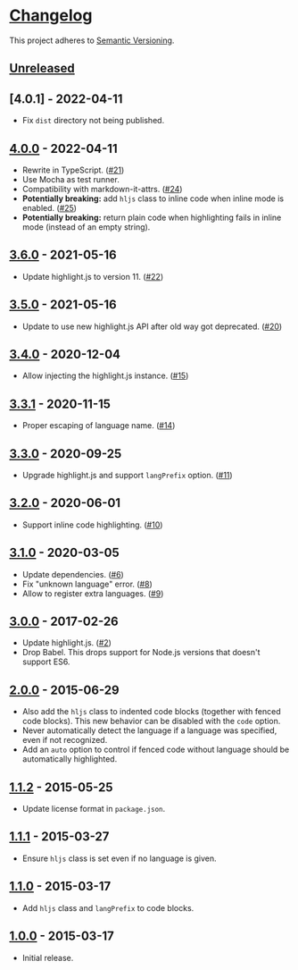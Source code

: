 # [Changelog](http://keepachangelog.com/)

This project adheres to [Semantic Versioning](http://semver.org/).

## [Unreleased]

## [4.0.1] - 2022-04-11
* Fix `dist` directory not being published.

## [4.0.0] - 2022-04-11
* Rewrite in TypeScript. ([#21])
* Use Mocha as test runner.
* Compatibility with markdown-it-attrs. ([#24])
* **Potentially breaking:** add `hljs` class to inline code when inline
  mode is enabled. ([#25])
* **Potentially breaking:** return plain code when highlighting fails in
  inline mode (instead of an empty string).

## [3.6.0] - 2021-05-16
* Update highlight.js to version 11. ([#22])

## [3.5.0] - 2021-05-16
* Update to use new highlight.js API after old way got deprecated. ([#20])

## [3.4.0] - 2020-12-04
* Allow injecting the highlight.js instance. ([#15])

## [3.3.1] - 2020-11-15
* Proper escaping of language name. ([#14])

## [3.3.0] - 2020-09-25
* Upgrade highlight.js and support `langPrefix` option. ([#11])

## [3.2.0] - 2020-06-01
* Support inline code highlighting. ([#10])

## [3.1.0] - 2020-03-05
* Update dependencies. ([#6])
* Fix "unknown language" error. ([#8])
* Allow to register extra languages. ([#9])

## [3.0.0] - 2017-02-26
* Update highlight.js. ([#2])
* Drop Babel. This drops support for Node.js versions that doesn't
  support ES6.

## [2.0.0] - 2015-06-29
* Also add the `hljs` class to indented code blocks (together with
  fenced code blocks). This new behavior can be disabled with the `code`
  option.
* Never automatically detect the language if a language was specified,
  even if not recognized.
* Add an `auto` option to control if fenced code without language should
  be automatically highlighted.

## [1.1.2] - 2015-05-25
* Update license format in `package.json`.

## [1.1.1] - 2015-03-27
* Ensure `hljs` class is set even if no language is given.

## [1.1.0] - 2015-03-17
* Add `hljs` class and `langPrefix` to code blocks.

## [1.0.0] - 2015-03-17
* Initial release.

[Unreleased]: https://github.com/valeriangalliat/markdown-it-highlightjs/compare/v4.0.0...HEAD
[4.0.0]: https://github.com/valeriangalliat/markdown-it-highlightjs/compare/v3.6.0...v4.0.0
[3.6.0]: https://github.com/valeriangalliat/markdown-it-highlightjs/compare/v3.5.0...v3.6.0
[3.5.0]: https://github.com/valeriangalliat/markdown-it-highlightjs/compare/v3.4.0...v3.5.0
[3.4.0]: https://github.com/valeriangalliat/markdown-it-highlightjs/compare/v3.3.1...v3.4.0
[3.3.1]: https://github.com/valeriangalliat/markdown-it-highlightjs/compare/v3.3.0...v3.3.1
[3.3.0]: https://github.com/valeriangalliat/markdown-it-highlightjs/compare/v3.2.0...v3.3.0
[3.2.0]: https://github.com/valeriangalliat/markdown-it-highlightjs/compare/v3.1.0...v3.2.0
[3.1.0]: https://github.com/valeriangalliat/markdown-it-highlightjs/compare/v3.0.0...v3.1.0
[3.0.0]: https://github.com/valeriangalliat/markdown-it-highlightjs/compare/v2.0.0...v3.0.0
[2.0.0]: https://github.com/valeriangalliat/markdown-it-highlightjs/compare/v1.1.2...v2.0.0
[1.1.2]: https://github.com/valeriangalliat/markdown-it-highlightjs/compare/v1.1.1...v1.1.2
[1.1.1]: https://github.com/valeriangalliat/markdown-it-highlightjs/compare/v1.1.0...v1.1.1
[1.1.0]: https://github.com/valeriangalliat/markdown-it-highlightjs/compare/v1.0.0...v1.1.0
[1.0.0]: https://github.com/valeriangalliat/markdown-it-highlightjs/tree/v1.0.0

[#2]: https://github.com/valeriangalliat/markdown-it-highlightjs/pull/2
[#6]: https://github.com/valeriangalliat/markdown-it-highlightjs/pull/6
[#8]: https://github.com/valeriangalliat/markdown-it-highlightjs/pull/8
[#9]: https://github.com/valeriangalliat/markdown-it-highlightjs/pull/9
[#10]: https://github.com/valeriangalliat/markdown-it-highlightjs/pull/10
[#11]: https://github.com/valeriangalliat/markdown-it-highlightjs/pull/11
[#14]: https://github.com/valeriangalliat/markdown-it-highlightjs/pull/14
[#15]: https://github.com/valeriangalliat/markdown-it-highlightjs/pull/15
[#20]: https://github.com/valeriangalliat/markdown-it-highlightjs/pull/20
[#21]: https://github.com/valeriangalliat/markdown-it-highlightjs/issues/21
[#22]: https://github.com/valeriangalliat/markdown-it-highlightjs/pull/22
[#24]: https://github.com/valeriangalliat/markdown-it-highlightjs/issues/24
[#25]: https://github.com/valeriangalliat/markdown-it-highlightjs/issues/25
